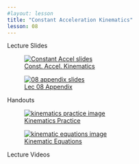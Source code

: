 ```yaml
---
#layout: lesson
title: "Constant Acceleration Kinematics"
lesson: 08
---
```


<div class="heading3"> Lecture Slides </div>

<div class="thumb_container">

  <a href="https://drive.google.com/file/d/1D-gOhx0U-ArKDC20lzEfVD0jhM90MTyx/view" target="_blank">
    <figure class="thumblink">
      <img class="thumblink-img" src="{{site.baseurl}}/images/thumbs/L08.png" alt="Constant Accel slides" >
      <figcaption class="thumblink-caption"> Const. Accel. Kinematics </figcaption>
    </figure>
  </a>

  <a href="https://drive.google.com/file/d/1_DgVjP5gQf-MkiEikHT9RfKeIMhQxR3b/view" target="_blank">
    <figure class="thumblink">
      <img class="thumblink-img" src="{{site.baseurl}}/images/thumbs/L08b.png" alt="08 appendix slides" >
      <figcaption class="thumblink-caption"> Lec 08 Appendix </figcaption>
    </figure>
  </a>

</div>


<div class="heading3">
  Handouts
</div>

<div class="thumb_container">

  <a href="{{site.baseurl}}/handouts/h08_Kinematics_acceleration.pdf" target="_blank">
    <figure class="thumblink">
      <img class="thumblink-img-portrait" src="{{site.baseurl}}/images/thumbs/H08b.png" alt="kinematics practice image" >
      <figcaption class="thumblink-caption"> Kinematics Practice </figcaption>
    </figure>
  </a>

  <a href="{{site.baseurl}}/handouts/h08_Kinematics_acceleration_info.pdf" target="_blank">
    <figure class="thumblink">
      <img class="thumblink-img-portrait" src="{{site.baseurl}}/images/thumbs/H08.png" alt="kinematic equations image" >
      <figcaption class="thumblink-caption"> Kinematic Equations </figcaption>
    </figure>
  </a>

</div>


<div class="heading3">
  Lecture Videos
</div>

